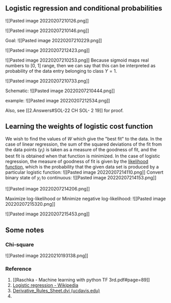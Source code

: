## Logistic regression and conditional probabilities

![[Pasted image 20220207210126.png]]

![[Pasted image 20220207210146.png]]

Goal:
![[Pasted image 20220207210229.png]]

![[Pasted image 20220207212423.png]]


![[Pasted image 20220207210253.png]]
Because sigmoid maps real numbers to \[0, 1\] range, then we can say that this can be interpreted as probability of the data entry belonging to class $Y=1$.

![[Pasted image 20220207210733.png]]

Schematic: 
![[Pasted image 20220207210444.png]]

example: 
![[Pasted image 20220207212534.png]]

Also, see [[2.Answers#SOL-22 CH SOL- 2 19]] for proof.

## Learning the weights of logistic cost function

We wish to find the values of $W$ which give the "best fit" to the data. In the case of linear regression, the sum of the squared deviations of the fit from the data points $(y_i)$ is taken as a measure of the goodness of fit, and the best fit is obtained when that function is minimized. In the case of logistic regression, the measure of goodness of fit is given by the [likelihood function](https://en.wikipedia.org/wiki/Likelihood_function "Likelihood function"), which is the probability that the given data set is produced by a particular logistic function:
![[Pasted image 20220207214110.png]]
Convert binary state of $y_i$ to continuous:
![[Pasted image 20220207214153.png]]

![[Pasted image 20220207214206.png]]

Maximize log-likelihood or Minimize negative log-likelihood:
![[Pasted image 20220207215320.png]]

![[Pasted image 20220207215453.png]]


## Some notes
### Chi-square
![[Pasted image 20220210193138.png]]


### Reference
1. [[Raschka - Machine learning with python TF 3rd.pdf#page=89]]
2. [Logistic regression - Wikipedia](https://en.wikipedia.org/wiki/Logistic_regression)
3. [Derivative_Rules_Sheet.dvi (ucdavis.edu)](https://www.math.ucdavis.edu/~kouba/Math17BHWDIRECTORY/Derivatives.pdf)
4. 
